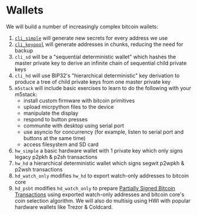 # Wallets

We will build a number of increasingly complex bitcoin wallets:

1. [`cli_simple`](./cli_simple) will generate new secrets for every address we use
2. [`cli_keypool`](./cli_keypool) will generate addresses in chunks, reducing the need for backup
3. `cli_sd` will be a "sequential deterministic wallet" which hashes the master private key to derive an infinite chain of sequential child private keys
4. `cli_hd` will use BIP32's "hierarchical deterministic" key derivation to produce a tree of child private keys from one master private key
5. `m5stack` will include basic exercises to learn to do the following with your m5stack:
    - install custom firmware with bitcoin primitives
    - upload micrpython files to the device
    - manipulate the display
    - respond to button presses
    - communite with desktop using serial port
    - use asyncio for concurrency (for example, listen to serial port and buttons at the same time)
    - access filesystem and SD card
6. `hw_simple` a basic hardware wallet with 1 private key which only signs legacy p2pkh & p2sh transactions
7. `hw_hd` a hierarchical deterministic wallet which signs segwit p2wpkh & p2wsh transactions 
8. `hd_watch_only` modifies `hw_hd` to export watch-only addresses to bitcoin core
9. `hd_psbt` modifies `hd_watch_only` to prepare [Partially Signed Bitcoin Transactions](https://github.com/bitcoin/bips/blob/master/bip-0174.mediawiki) using exported watch-only addresses and bitcoin core's coin selection algorithm. We will also do multisig using HWI with popular hardware wallets like Trezor & Coldcard.

